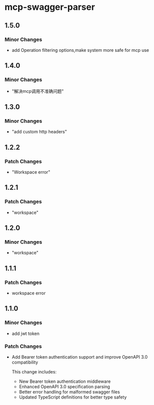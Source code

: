# mcp-swagger-parser

## 1.5.0

### Minor Changes

- add Operation filtering options,make system more safe for mcp use

## 1.4.0

### Minor Changes

- "解决mcp调用不准确问题"

## 1.3.0

### Minor Changes

- "add custom http headers"

## 1.2.2

### Patch Changes

- "Workspace error"

## 1.2.1

### Patch Changes

- "workspace"

## 1.2.0

### Minor Changes

- "workspace"

## 1.1.1

### Patch Changes

- workspace error

## 1.1.0

### Minor Changes

- add jwt token

### Patch Changes

- Add Bearer token authentication support and improve OpenAPI 3.0 compatibility

  This change includes:

  - New Bearer token authentication middleware
  - Enhanced OpenAPI 3.0 specification parsing
  - Better error handling for malformed swagger files
  - Updated TypeScript definitions for better type safety
